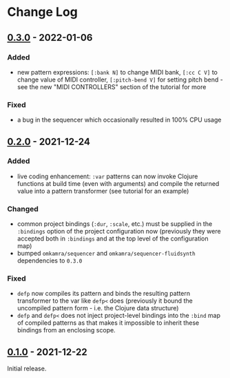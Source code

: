 # Change Log

## [0.3.0] - 2022-01-06

### Added

- new pattern expressions: `[:bank N]` to change MIDI bank, `[:cc C
  V]` to change value of MIDI controller, `[:pitch-bend V]` for
  setting pitch bend - see the new "MIDI CONTROLLERS" section of the
  tutorial for more

### Fixed

- a bug in the sequencer which occasionally resulted in 100% CPU usage

## [0.2.0] - 2021-12-24

### Added

- live coding enhancement: `:var` patterns can now invoke Clojure
  functions at build time (even with arguments) and compile the
  returned value into a pattern transformer (see tutorial for an
  example)

### Changed

- common project bindings (`:dur`, `:scale`, etc.) must be supplied in
  the `:bindings` option of the project configuration now (previously
  they were accepted both in `:bindings` and at the top level of the
  configuration map)
- bumped `omkamra/sequencer` and `omkamra/sequencer-fluidsynth`
  dependencies to `0.3.0`

### Fixed

- `defp` now compiles its pattern and binds the resulting pattern
  transformer to the var like `defp<` does (previously it bound the
  uncompiled pattern form - i.e. the Clojure data structure)
- `defp` and `defp<` does not inject project-level bindings into the
  `:bind` map of compiled patterns as that makes it impossible to
  inherit these bindings from an enclosing scope.

## [0.1.0] - 2021-12-22

Initial release.

[0.3.0]: https://github.com/omkamra/cowbells/compare/0.2.0...0.3.0
[0.2.0]: https://github.com/omkamra/cowbells/compare/0.1.0...0.2.0
[0.1.0]: https://github.com/omkamra/cowbells/tree/0.1.0
